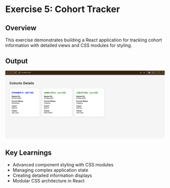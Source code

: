 # Exercise 5: Cohort Tracker

## Overview
This exercise demonstrates building a React application for tracking cohort information with detailed views and CSS modules for styling.

## Output
![Cohort Tracker Output](output.png)

## Key Learnings
- Advanced component styling with CSS modules
- Managing complex application state
- Creating detailed information displays
- Modular CSS architecture in React
